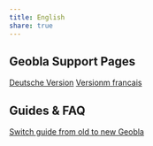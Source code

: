 ```yaml
---
title: English
share: true
---
```


## Geobla Support Pages

[Deutsche Version](./index.md#)
[Versionm francais](./index.md#)

## Guides & FAQ

[Switch guide from old to new Geobla](./move.md#)
